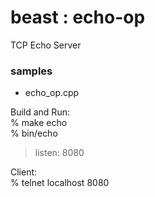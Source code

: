 beast : echo-op
===============

TCP Echo Server


### samples
- echo_op.cpp

Build and Run:  
% make echo  
% bin/echo  
> listen: 8080  

Client:    
% telnet localhost 8080  


